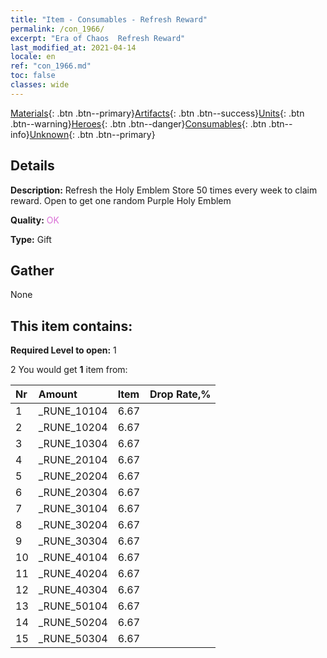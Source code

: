 ```yaml
---
title: "Item - Consumables - Refresh Reward"
permalink: /con_1966/
excerpt: "Era of Chaos  Refresh Reward"
last_modified_at: 2021-04-14
locale: en
ref: "con_1966.md"
toc: false
classes: wide
---
```

 [Materials](/Items/){: .btn .btn--primary}[Artifacts](/Items/Artifacts/){: .btn .btn--success}[Units](/Items/Units/){: .btn .btn--warning}[Heroes](/Items/Heroes/){: .btn .btn--danger}[Consumables](/Items/Consumables/){: .btn .btn--info}[Unknown](/Items/Unknown/){: .btn .btn--primary}

## Details
 **Description:** Refresh the Holy Emblem Store 50 times every week to claim reward. Open to get one random Purple Holy Emblem

 **Quality:** <span style="color: #DA70D6">OK</span>

 **Type:** Gift

## Gather

  None

## This item contains:

 **Required Level to open:** 1

 2 You would get **1** item  from:

  | Nr | Amount |     Item    | Drop Rate,% |
  |:---|:-------|:------------|:---------:|
  | 1 | _RUNE_10104 | 6.67 | 
  | 2 | _RUNE_10204 | 6.67 | 
  | 3 | _RUNE_10304 | 6.67 | 
  | 4 | _RUNE_20104 | 6.67 | 
  | 5 | _RUNE_20204 | 6.67 | 
  | 6 | _RUNE_20304 | 6.67 | 
  | 7 | _RUNE_30104 | 6.67 | 
  | 8 | _RUNE_30204 | 6.67 | 
  | 9 | _RUNE_30304 | 6.67 | 
  | 10 | _RUNE_40104 | 6.67 | 
  | 11 | _RUNE_40204 | 6.67 | 
  | 12 | _RUNE_40304 | 6.67 | 
  | 13 | _RUNE_50104 | 6.67 | 
  | 14 | _RUNE_50204 | 6.67 | 
  | 15 | _RUNE_50304 | 6.67 | 
